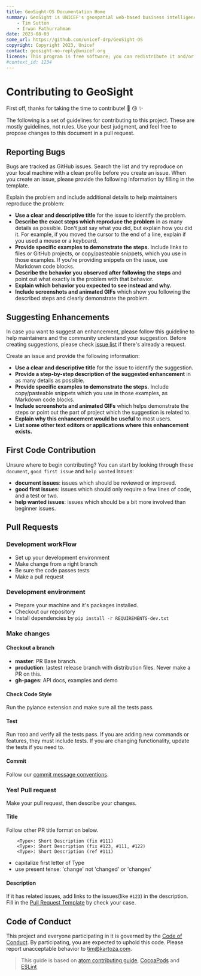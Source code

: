 ```yaml
---
title: GeoSight-OS Documentation Home 
summary: GeoSight is UNICEF's geospatial web-based business intelligence platform.
    - Tim Sutton
    - Irwan Fathurrahman
date: 2023-08-03
some_url: https://github.com/unicef-drp/GeoSight-OS
copyright: Copyright 2023, Unicef
contact: geosight-no-reply@unicef.org
license: This program is free software; you can redistribute it and/or modify it under the terms of the GNU Affero General Public License as published by the Free Software Foundation; either version 3 of the License, or (at your option) any later version.
#context_id: 1234
---
```


# Contributing to GeoSight

First off, thanks for taking the time to contribute! 🎉 😘 ✨

The following is a set of guidelines for contributing to this project.
These are mostly guidelines, not rules. Use your best judgment, and
feel free to propose changes to this document in a pull request.

## Reporting Bugs

Bugs are tracked as GitHub issues. Search the list and try reproduce on your
local machine with a clean profile before you create an issue. 
When you create an issue, please provide the following information by filling
in the template.

Explain the problem and include additional details to help maintainers reproduce the problem:

* **Use a clear and descriptive title** for the issue to identify the problem.
* **Describe the exact steps which reproduce the problem** in as many details
  as possible. Don't just say what you did, but explain how you did it. For
  example, if you moved the cursor to the end of a line, explain if you used a
  mouse or a keyboard.
* **Provide specific examples to demonstrate the steps.** Include links to
  files or GitHub projects, or copy/pasteable snippets, which you use in those
  examples. If you're providing snippets on the issue, use Markdown code blocks.
* **Describe the behavior you observed after following the steps** and point
  out what exactly is the problem with that behavior.
* **Explain which behavior you expected to see instead and why.**
* **Include screenshots and animated GIFs** which show you following the
  described steps and clearly demonstrate the problem.

## Suggesting Enhancements

In case you want to suggest an enhancement, please follow this guideline to
help maintainers and the community understand your suggestion.
Before creating suggestions, please check [issue
list](https://github.com/unicef-drp/GeoSight-OS/labels/feature) if
there's already a request.

Create an issue and provide the following information:

* **Use a clear and descriptive title** for the issue to identify the
  suggestion.
* **Provide a step-by-step description of the suggested enhancement** in as
  many details as possible.
* **Provide specific examples to demonstrate the steps.** Include
  copy/pasteable snippets which you use in those examples, as Markdown code
  blocks.
* **Include screenshots and animated GIFs** which helps demonstrate the steps
  or point out the part of project which the suggestion is related to.
* **Explain why this enhancement would be useful** to most users.
* **List some other text editors or applications where this enhancement
  exists.**

## First Code Contribution

Unsure where to begin contributing? You can start by looking
through these `document`, `good first issue` and `help wanted` issues:

* **document issues**: issues which should be reviewed or improved.
* **good first issues**: issues which should only require a few lines of code,
  and a test or two.
* **help wanted issues**: issues which should be a bit more involved than
  beginner issues.

## Pull Requests

### Development workFlow
- Set up your development environment
- Make change from a right branch
- Be sure the code passes tests
- Make a pull request

### Development environment

- Prepare your machine and it's packages installed.
- Checkout our repository
- Install dependencies by `pip install -r REQUIREMENTS-dev.txt`


### Make changes
#### Checkout a branch
- **master**: PR Base branch.
- **production**: lastest release branch with distribution files. Never make a PR on this.
- **gh-pages**: API docs, examples and demo

#### Check Code Style
Run the pylance extension and make sure all the tests pass.

#### Test
Run `TODO` and verify all the tests pass.
If you are adding new commands or features, they must include tests.
If you are changing functionality, update the tests if you need to.

#### Commit
Follow our [commit message conventions](./documentation/commit-message-convention.md).

### Yes! Pull request

Make your pull request, then describe your changes.

#### Title
Follow other PR title format on below.
```
    <Type>: Short Description (fix #111)
    <Type>: Short Description (fix #123, #111, #122)
    <Type>: Short Description (ref #111)
```
* capitalize first letter of Type
* use present tense: 'change' not 'changed' or 'changes'

#### Description

If it has related issues, add links to the issues(like `#123`) in the description.
Fill in the [Pull Request Template](./documentation/pull-request-template.md) by check your case.

## Code of Conduct

This project and everyone participating in it is governed by the [Code of
Conduct](code-of-conduct.md). By participating, you are expected to uphold this
code. Please report unacceptable behavior to tim@kartoza.com.

> This guide is based on [atom contributing
guide](https://github.com/atom/atom/blob/master/CONTRIBUTING.md),
[CocoaPods](http://guides.cocoapods.org/contributing/contribute-to-cocoapods.html)
and [ESLint](http://eslint.org/docs/developer-guide/contributing/pull-requests)
